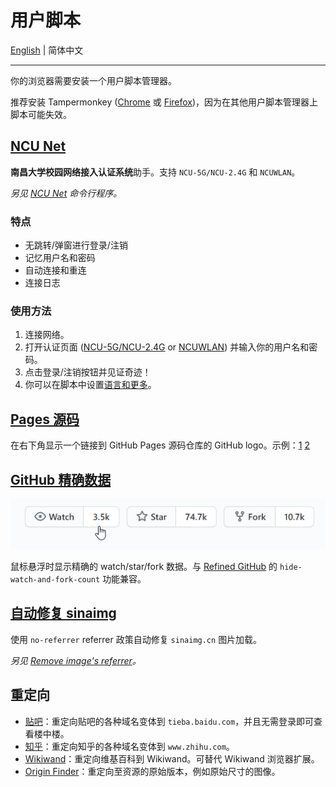 # 用户脚本

[English](README.md) | 简体中文

---

你的浏览器需要安装一个用户脚本管理器。

推荐安装 Tampermonkey ([Chrome](https://chrome.google.com/webstore/detail/tampermonkey/dhdgffkkebhmkfjojejmpbldmpobfkfo) 或 [Firefox](https://addons.mozilla.org/firefox/addon/tampermonkey/))，因为在其他用户脚本管理器上脚本可能失效。

## [NCU Net](ncu-net.user.js?raw=true)

**南昌大学校园网络接入认证系统**助手。支持 `NCU-5G/NCU-2.4G` 和 `NCUWLAN`。

*另见 [NCU Net](https://github.com/kidonng/ncu-net/blob/master/README-zh-CN.md) 命令行程序。*

### 特点

- 无跳转/弹窗进行登录/注销
- 记忆用户名和密码
- 自动连接和重连
- 连接日志

### 使用方法

1. 连接网络。
2. 打开认证页面 ([NCU-5G/NCU-2.4G](http://222.204.3.154/) or [NCUWLAN](http://aaa.ncu.edu.cn/)) 并输入你的用户名和密码。
3. 点击登录/注销按钮并见证奇迹！
4. 你可以在脚本中设置[语言和更多](./ncu-net.user.js#L12-L31)。

## [Pages 源码](pages-source.user.js?raw=true)

在右下角显示一个链接到 GitHub Pages 源码仓库的 GitHub logo。示例：[1](https://edwardtufte.github.io/) [2](https://edwardtufte.github.io/tufte-css/)

## [GitHub 精确数据](github-precise-counters.user.js?raw=true)

![截图](../screenshots/gitHub-precise-counters.user.gif)

鼠标悬浮时显示精确的 watch/star/fork 数据。与 [Refined GitHub](https://github.com/sindresorhus/refined-github) 的 `hide-watch-and-fork-count` 功能兼容。

## [自动修复 sinaimg](auto-fix-sinaimg.user.js?raw=true)

使用 `no-referrer` referrer 政策自动修复 `sinaimg.cn` 图片加载。

*另见 [Remove image's referrer](../Bookmarklets.md#user-content-remove-images-referrer)。*

## 重定向

- [贴吧](tieba-redirect.user.js?raw=true)：重定向贴吧的各种域名变体到 `tieba.baidu.com`，并且无需登录即可查看楼中楼。
- [知乎](zhihu-redirect.user.js?raw=true)：重定向知乎的各种域名变体到 `www.zhihu.com`。
- [Wikiwand](wikiwand.user.js?raw=true)：重定向维基百科到 Wikiwand。可替代 Wikiwand 浏览器扩展。
- [Origin Finder](origin-finder.user.js?raw=true)：重定向至资源的原始版本，例如原始尺寸的图像。
